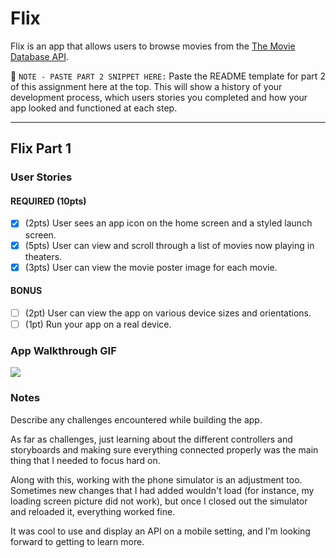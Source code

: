 # Flix

Flix is an app that allows users to browse movies from the [The Movie Database API](http://docs.themoviedb.apiary.io/#).

📝 `NOTE - PASTE PART 2 SNIPPET HERE:` Paste the README template for part 2 of this assignment here at the top. This will show a history of your development process, which users stories you completed and how your app looked and functioned at each step.

---

## Flix Part 1

### User Stories

#### REQUIRED (10pts)
- [x] (2pts) User sees an app icon on the home screen and a styled launch screen.
- [x] (5pts) User can view and scroll through a list of movies now playing in theaters.
- [x] (3pts) User can view the movie poster image for each movie.

#### BONUS
- [ ] (2pt) User can view the app on various device sizes and orientations.
- [ ] (1pt) Run your app on a real device.

### App Walkthrough GIF

![](https://i.imgur.com/f8yYQxz.gif)

### Notes
Describe any challenges encountered while building the app.

As far as challenges, just learning about the different controllers and storyboards and making sure everything connected properly was the main thing that I needed to focus hard on.

Along with this, working with the phone simulator is an adjustment too. Sometimes new changes that I had added wouldn't load (for instance, my loading screen picture did not work), but once I closed out the simulator and reloaded it, everything worked fine. 

It was cool to use and display an API on a mobile setting, and I'm looking forward to getting to learn more.
